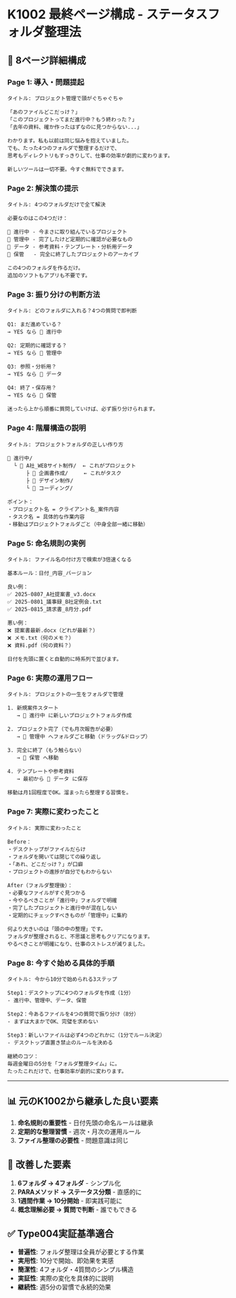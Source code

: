 # K1002 最終ページ構成 - ステータスフォルダ整理法

## 📝 8ページ詳細構成

### Page 1: 導入・問題提起
```
タイトル: プロジェクト管理で頭がぐちゃぐちゃ

「あのファイルどこだっけ？」
「このプロジェクトってまだ進行中？もう終わった？」
「去年の資料、確か作ったはずなのに見つからない...」

わかります。私も以前は同じ悩みを抱えていました。
でも、たった4つのフォルダで整理するだけで、
思考もディレクトリもすっきりして、仕事の効率が劇的に変わります。

新しいツールは一切不要。今すぐ無料でできます。
```

### Page 2: 解決策の提示
```
タイトル: 4つのフォルダだけで全て解決

必要なのはこの4つだけ：

📁 進行中 - 今まさに取り組んでいるプロジェクト
📁 管理中 - 完了したけど定期的に確認が必要なもの  
📁 データ - 参考資料・テンプレート・分析用データ
📁 保管   - 完全に終了したプロジェクトのアーカイブ

この4つのフォルダを作るだけ。
追加のソフトもアプリも不要です。
```

### Page 3: 振り分けの判断方法
```
タイトル: どのフォルダに入れる？4つの質問で即判断

Q1: まだ進めている？ 
→ YES なら 📁 進行中

Q2: 定期的に確認する？
→ YES なら 📁 管理中

Q3: 参照・分析用？
→ YES なら 📁 データ

Q4: 終了・保存用？
→ YES なら 📁 保管

迷ったら上から順番に質問していけば、必ず振り分けられます。
```

### Page 4: 階層構造の説明
```
タイトル: プロジェクトフォルダの正しい作り方

📁 進行中/
  └ 📁 A社_WEBサイト制作/  ← これがプロジェクト
      ├ 📁 企画書作成/     ← これがタスク
      ├ 📁 デザイン制作/
      └ 📁 コーディング/

ポイント：
・プロジェクト名 = クライアント名_案件内容
・タスク名 = 具体的な作業内容
・移動はプロジェクトフォルダごと（中身全部一緒に移動）
```

### Page 5: 命名規則の実例
```
タイトル: ファイル名の付け方で検索が3倍速くなる

基本ルール：日付_内容_バージョン

良い例：
✅ 2025-0807_A社提案書_v3.docx
✅ 2025-0801_議事録_B社定例会.txt
✅ 2025-0815_請求書_8月分.pdf

悪い例：
❌ 提案書最新.docx（どれが最新？）
❌ メモ.txt（何のメモ？）
❌ 資料.pdf（何の資料？）

日付を先頭に置くと自動的に時系列で並びます。
```

### Page 6: 実際の運用フロー
```
タイトル: プロジェクトの一生をフォルダで管理

1. 新規案件スタート
   → 📁 進行中 に新しいプロジェクトフォルダ作成

2. プロジェクト完了（でも月次報告が必要）
   → 📁 管理中 へフォルダごと移動（ドラッグ&ドロップ）

3. 完全に終了（もう触らない）
   → 📁 保管 へ移動

4. テンプレートや参考資料
   → 最初から 📁 データ に保存

移動は月1回程度でOK。溜まったら整理する習慣を。
```

### Page 7: 実際に変わったこと
```
タイトル: 実際に変わったこと

Before：
・デスクトップがファイルだらけ
・フォルダを開いては閉じての繰り返し
・「あれ、どこだっけ？」が口癖
・プロジェクトの進捗が自分でもわからない

After（フォルダ整理後）：
・必要なファイルがすぐ見つかる
・今やるべきことが「進行中」フォルダで明確
・完了したプロジェクトと進行中が混在しない
・定期的にチェックすべきものが「管理中」に集約

何より大きいのは「頭の中の整理」です。
フォルダが整理されると、不思議と思考もクリアになります。
やるべきことが明確になり、仕事のストレスが減りました。
```

### Page 8: 今すぐ始める具体的手順
```
タイトル: 今から10分で始められる3ステップ

Step1：デスクトップに4つのフォルダを作成（1分）
- 進行中、管理中、データ、保管

Step2：今あるファイルを4つの質問で振り分け（8分）
- まずは大まかでOK、完璧を求めない

Step3：新しいファイルは必ず4つのどれかに（1分でルール決定）
- デスクトップ直置き禁止のルールを決める

継続のコツ：
毎週金曜日の5分を「フォルダ整理タイム」に。
たったこれだけで、仕事効率が劇的に変わります。
```

---

## 📊 元のK1002から継承した良い要素

1. **命名規則の重要性** - 日付先頭の命名ルールは継承
2. **定期的な整理習慣** - 週次・月次の運用ルール
3. **ファイル整理の必要性** - 問題意識は同じ

## 🔄 改善した要素

1. **6フォルダ → 4フォルダ** - シンプル化
2. **PARAメソッド → ステータス分類** - 直感的に
3. **1週間作業 → 10分開始** - 即実践可能に
4. **概念理解必要 → 質問で判断** - 誰でもできる

## ✅ Type004実証基準適合

- **普遍性**: フォルダ整理は全員が必要とする作業
- **実用性**: 10分で開始、即効果を実感
- **簡潔性**: 4フォルダ・4質問のシンプル構造
- **実証性**: 実際の変化を具体的に説明
- **継続性**: 週5分の習慣で永続的効果